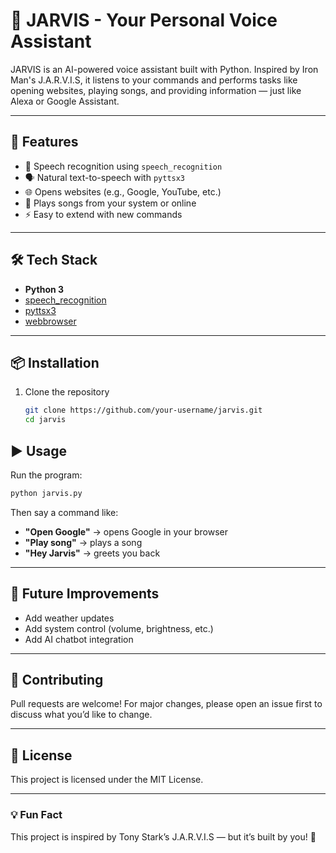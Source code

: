 # 🧠 JARVIS - Your Personal Voice Assistant  

JARVIS is an AI-powered voice assistant built with Python. Inspired by Iron Man's J.A.R.V.I.S, it listens to your commands and performs tasks like opening websites, playing songs, and providing information — just like Alexa or Google Assistant.  

---

## 🚀 Features  
- 🎤 Speech recognition using `speech_recognition`  
- 🗣️ Natural text-to-speech with `pyttsx3`  
- 🌐 Opens websites (e.g., Google, YouTube, etc.)  
- 🎵 Plays songs from your system or online  
- ⚡ Easy to extend with new commands  

---

## 🛠️ Tech Stack  
- **Python 3**  
- [speech_recognition](https://pypi.org/project/SpeechRecognition/)  
- [pyttsx3](https://pypi.org/project/pyttsx3/)  
- [webbrowser](https://docs.python.org/3/library/webbrowser.html)  

---

## 📦 Installation  

1. Clone the repository  
   ```bash
   git clone https://github.com/your-username/jarvis.git
   cd jarvis
   ```

## ▶️ Usage

Run the program:

```bash
python jarvis.py
```

Then say a command like:

* **"Open Google"** → opens Google in your browser
* **"Play song"** → plays a song
* **"Hey Jarvis"** → greets you back

---

## 📌 Future Improvements

* Add weather updates
* Add system control (volume, brightness, etc.)
* Add AI chatbot integration

---

## 🤝 Contributing

Pull requests are welcome! For major changes, please open an issue first to discuss what you’d like to change.

---

## 📜 License

This project is licensed under the MIT License.

---

### 💡 Fun Fact

This project is inspired by Tony Stark’s J.A.R.V.I.S — but it’s built by you! 🚀

```


